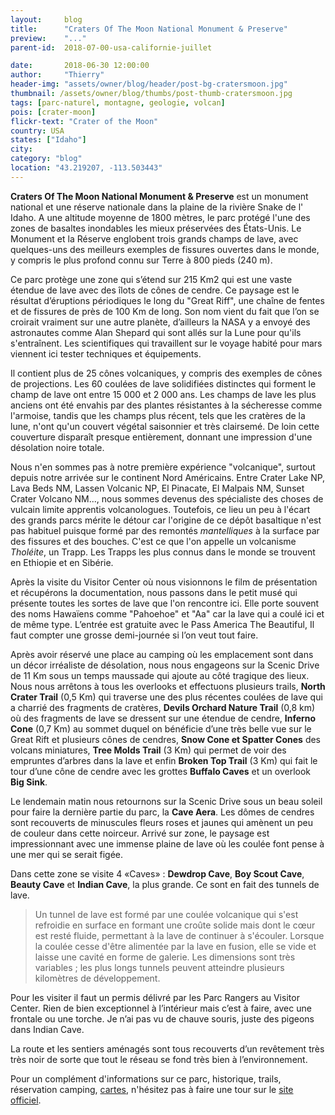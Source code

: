 ```yaml
---
layout:     blog
title:      "Craters Of The Moon National Monument & Preserve"
preview:    "..."
parent-id:  2018-07-00-usa-californie-juillet

date:       2018-06-30 12:00:00
author:     "Thierry"
header-img: "assets/owner/blog/header/post-bg-cratersmoon.jpg"
thumbnail: /assets/owner/blog/thumbs/post-thumb-cratersmoon.jpg
tags: [parc-naturel, montagne, geologie, volcan]
pois: [crater-moon]
flickr-text: "Crater of the Moon"
country: USA 
states: ["Idaho"]
city: 
category: "blog"
location: "43.219207, -113.503443"
---
```


**Craters Of The Moon National Monument & Preserve** est un monument national et une réserve nationale dans la plaine de la rivière Snake de l' Idaho. A une altitude moyenne de 1800 mètres, le parc protégé l'une des zones de basaltes inondables les mieux préservées des États-Unis. Le Monument et la Réserve englobent trois grands champs de lave, avec quelques-uns des meilleurs exemples de fissures ouvertes dans le monde, y compris le plus profond connu sur Terre à 800 pieds (240 m).

Ce parc protège une zone qui s’étend sur 215 Km2 qui est une vaste étendue de lave avec des îlots de cônes de cendre. Ce paysage est le résultat d’éruptions périodiques le long du "Great Riff", une chaîne de fentes et de fissures de près de 100 Km de long. Son nom vient du fait que l’on se croirait vraiment sur une autre planète, d’ailleurs la NASA y a envoyé des astronautes comme Alan Shepard qui sont allés sur la Lune pour qu'ils s'entraînent. Les scientifiques qui travaillent sur le voyage habité pour mars viennent ici tester techniques et équipements.

Il contient plus de 25 cônes volcaniques, y compris des exemples de cônes de projections. Les 60 coulées de lave solidifiées distinctes qui forment le champ de lave ont entre 15 000 et 2 000 ans. Les champs de lave les plus anciens ont été envahis par des plantes résistantes à la sécheresse comme l'armoise, tandis que les champs plus récent, tels que les cratères de la lune, n'ont qu'un couvert végétal saisonnier et très clairsemé. De loin cette couverture disparaît presque entièrement, donnant une impression d'une désolation noire totale.

Nous n'en sommes pas à notre première expérience "volcanique", surtout depuis notre arrivée sur le continent Nord Américains. Entre Crater Lake NP, Lava Beds NM, Lassen Volcanic NP, El Pinacate, El Malpais NM, Sunset Crater Volcano NM..., nous sommes devenus des spécialiste des choses de vulcain limite apprentis volcanologues. Toutefois, ce lieu un peu à l'écart des grands parcs mérite le détour car l'origine de ce dépôt basaltique n'est pas habituel puisque formé par des remontés *mantelliques* à la surface par des fissures et des bouches. C'est ce que l'on appelle un volcanisme *Tholéite*, un Trapp. Les Trapps les plus connus dans le monde se trouvent en Ethiopie et en Sibérie.

Après la visite du Visitor Center où nous visionnons le film de présentation et récupérons la documentation, nous passons dans le petit musé qui présente toutes les sortes de lave que l'on rencontre ici. Elle porte souvent des noms Hawaïens comme "Pahoehoe" et "Aa" car la lave qui a coulé ici et de même type. L’entrée est gratuite avec le Pass America The Beautiful, Il faut compter une grosse demi-journée si l’on veut tout faire.

Après avoir réservé une place au camping où les emplacement sont dans un décor irréaliste de désolation, nous nous engageons sur la Scenic Drive de 11 Km sous un temps maussade qui ajoute au côté tragique des lieux. Nous nous arrêtons à tous les overlooks et effectuons plusieurs trails, **North Crater Trail** (0,5 Km) qui traverse une des plus récentes coulées de lave qui a charrié des fragments de cratères, **Devils Orchard Nature Trail** (0,8 km) où des fragments de lave se dressent sur une étendue de cendre, **Inferno Cone** (0,7 Km) au sommet duquel on bénéficie d’une très belle vue sur le Great Rift et plusieurs cônes de cendres, **Snow Cone et Spatter Cones** des volcans miniatures, **Tree Molds Trail** (3 Km) qui permet de voir des empruntes d’arbres dans la lave et enfin **Broken Top Trail** (3 Km) qui fait le tour d’une cône de cendre avec les grottes **Buffalo Caves** et un overlook **Big Sink**.

Le lendemain matin nous retournons sur la Scenic Drive sous un beau soleil pour faire la dernière partie du parc, la **Cave Aera**. Les dômes de cendres sont recouverts de minuscules fleurs roses et jaunes qui amènent un peu de couleur dans cette noirceur. Arrivé sur zone, le paysage est impressionnant avec une immense plaine de lave où les coulée font pense à une mer qui se serait figée.

Dans cette zone se visite 4 «Caves» : **Dewdrop Cave**, **Boy Scout Cave**, **Beauty Cave** et **Indian Cave**, la plus grande. Ce sont en fait des tunnels de lave.

> Un tunnel de lave est formé par une coulée volcanique qui s'est refroidie en surface en formant une croûte solide mais dont le cœur est resté fluide, permettant à la lave de continuer à s'écouler. Lorsque la coulée cesse d'être alimentée par la lave en fusion, elle se vide et laisse une cavité en forme de galerie. Les dimensions sont très variables ; les plus longs tunnels peuvent atteindre plusieurs kilomètres de développement.

Pour les visiter il faut un permis délivré par les Parc Rangers au Visitor Center. Rien de bien exceptionnel à l’intérieur mais c’est à faire, avec une frontale ou une torche. Je n’ai pas vu de chauve souris, juste des pigeons dans Indian Cave.

La route et les sentiers aménagés sont tous recouverts d’un revêtement très très noir de sorte que tout le réseau se fond très bien à l’environnement.

Pour un complément d'informations sur ce parc, historique, trails, réservation camping, [cartes](https://www.nps.gov/crmo/planyourvisit/maps.htm), n'hésitez pas à faire une tour sur le [site officiel](http://www.www.nps.gov/crmo/index.htm).